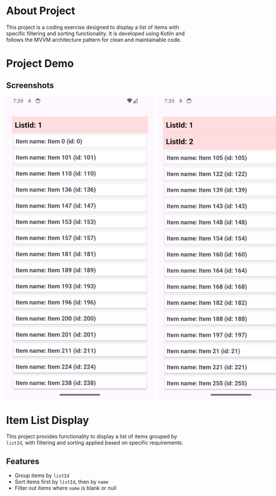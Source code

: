 # About Project
This project is a coding exercise designed to display a list of items with specific filtering and sorting functionality.
It is developed using Kotlin and follows the MVVM architecture pattern for clean and maintainable code.

# Project Demo

## Screenshots

<div style="display: flex; gap: 10px;">
  <img src="images/Screenshot_1.png" width="400" alt="Screenshot 1"/>
  <img src="images/Screenshot_3.png" width="400" alt="Screenshot 3"/>
  <img src="images/Screenshot_2.png" width="400" alt="Screenshot 2"/>
</div>

# Item List Display

This project provides functionality to display a list of items grouped by `listId`, with filtering and sorting applied based on specific requirements.

## Features

- Group items by `listId`
- Sort items first by `listId`, then by `name`
- Filter out items where `name` is blank or null



